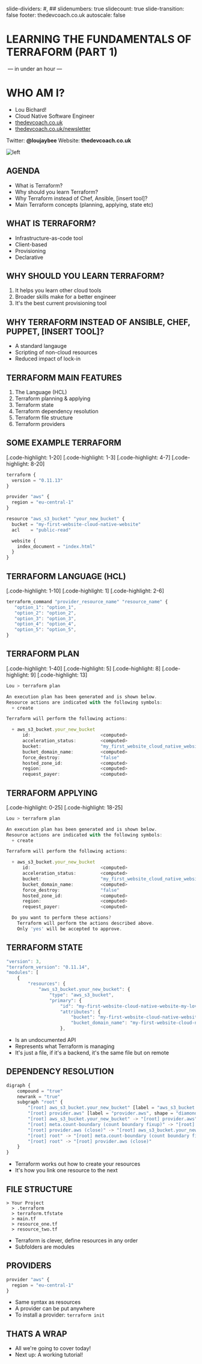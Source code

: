 slide-dividers: #, ##
slidenumbers: true
slidecount: true
slide-transition: false
footer: thedevcoach.co.uk
autoscale: false

# LEARNING THE FUNDAMENTALS OF TERRAFORM (PART 1)

 — in under an hour —

# WHO AM I?

* Lou Bichard!
* Cloud Native Software Engineer
* [thedevcoach.co.uk]()
* [thedevcoach.co.uk/newsletter](thedevcoach.co.uk/newsletter)

Twitter: **@loujaybee**
Website: **thedevcoach.co.uk**

![left](../lou.jpeg)

## AGENDA
* What is Terraform?
* Why should you learn Terraform?
* Why Terraform instead of Chef, Ansible, [insert tool]?
* Main Terraform concepts (planning, applying, state etc)

## WHAT IS TERRAFORM?

* Infrastructure-as-code tool
* Client-based
* Provisioning
* Declarative

## WHY SHOULD YOU LEARN TERRAFORM?

1. It helps you learn other cloud tools
1. Broader skills make for a better engineer
1. It's the best current provisioning tool

## WHY TERRAFORM INSTEAD OF ANSIBLE, CHEF, PUPPET, [INSERT TOOL]?

* A standard langauge
* Scripting of non-cloud resources
* Reduced impact of lock-in

## TERRAFORM MAIN FEATURES

1. The Language (HCL)
1. Terraform planning & applying
1. Terraform state
1. Terraform dependency resolution
1. Terraform file structure
1. Terraform providers

## SOME EXAMPLE TERRAFORM

[.code-highlight: 1-20]
[.code-highlight: 1-3]
[.code-highlight: 4-7]
[.code-highlight: 8-20]


```javascript
terraform {
  version = "0.11.13"
}

provider "aws" {
  region = "eu-central-1"
}

resource "aws_s3_bucket" "your_new_bucket" {
  bucket = "my-first-website-cloud-native-website"
  acl    = "public-read"

  website {
    index_document = "index.html"
  }
}
```

## TERRAFORM LANGUAGE (HCL)

[.code-highlight: 1-10]
[.code-highlight: 1]
[.code-highlight: 2-6]

```javascript
terraform_command "provider_resource_name" "resource_name" {
   "option_1": "option_1",
   "option_2": "option_2",
   "option_3": "option_3",
   "option_4": "option_4",
   "option_5": "option_5",
}
```

## TERRAFORM PLAN

[.code-highlight: 1-40]
[.code-highlight: 5]
[.code-highlight: 8]
[.code-highlight: 9]
[.code-highlight: 13]

```javascript
Lou > terraform plan

An execution plan has been generated and is shown below.
Resource actions are indicated with the following symbols:
  + create

Terraform will perform the following actions:

  + aws_s3_bucket.your_new_bucket
      id:                          <computed>
      acceleration_status:         <computed>
      bucket:                      "my_first_website_cloud_native_website_${random_string.random.result}"
      bucket_domain_name:          <computed>
      force_destroy:               "false"
      hosted_zone_id:              <computed>
      region:                      <computed>
      request_payer:               <computed>
```

## TERRAFORM APPLYING

[.code-highlight: 0-25]
[.code-highlight: 18-25]

```javascript
Lou > terraform plan

An execution plan has been generated and is shown below.
Resource actions are indicated with the following symbols:
  + create

Terraform will perform the following actions:

  + aws_s3_bucket.your_new_bucket
      id:                          <computed>
      acceleration_status:         <computed>
      bucket:                      "my_first_website_cloud_native_website_${random_string.random.result}"
      bucket_domain_name:          <computed>
      force_destroy:               "false"
      hosted_zone_id:              <computed>
      region:                      <computed>
      request_payer:               <computed>

  Do you want to perform these actions?
    Terraform will perform the actions described above.
    Only 'yes' will be accepted to approve.
```

## TERRAFORM STATE

```javascript
"version": 3,
"terraform_version": "0.11.14",
"modules": [
    {
        "resources": {
            "aws_s3_bucket.your_new_bucket": {
                "type": "aws_s3_bucket",
                "primary": {
                    "id": "my-first-website-cloud-native-website-my-lovely-bucket",
                    "attributes": {
                        "bucket": "my-first-website-cloud-native-website-my-lovely-bucket",
                        "bucket_domain_name": "my-first-website-cloud-native-website-my-lovely-bucket.s3.amazonaws.com",
                    },
```

* Is an undocumented API
* Represents what Terraform is managing
* It's just a file, if it's a backend, it's the same file but on remote

## DEPENDENCY RESOLUTION

```javascript
digraph {
	compound = "true"
	newrank = "true"
	subgraph "root" {
		"[root] aws_s3_bucket.your_new_bucket" [label = "aws_s3_bucket.your_new_bucket", shape = "box"]
		"[root] provider.aws" [label = "provider.aws", shape = "diamond"]
		"[root] aws_s3_bucket.your_new_bucket" -> "[root] provider.aws"
		"[root] meta.count-boundary (count boundary fixup)" -> "[root] aws_s3_bucket.your_new_bucket"
		"[root] provider.aws (close)" -> "[root] aws_s3_bucket.your_new_bucket"
		"[root] root" -> "[root] meta.count-boundary (count boundary fixup)"
		"[root] root" -> "[root] provider.aws (close)"
	}
}
```

* Terraform works out how to create your resources
* It's how you link one resource to the next

## FILE STRUCTURE

```
> Your Project
  > .terraform
  > terraform.tfstate
  > main.tf
  > resource_one.tf
  > resource_two.tf
```

* Terraform is clever, define resources in any order
* Subfolders are modules

## PROVIDERS

```javascript
provider "aws" {
  region = "eu-central-1"
}
```

* Same syntax as resources
* A provider can be put anywhere
* To install a provider: `terraform init`

## THATS A WRAP

* All we're going to cover today!
* Next up: A working tutorial!
